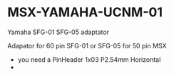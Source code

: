 # MSX-YAMAHA-UCNM-01
Yamaha SFG-01 SFG-05 adaptator

Adapator for 60 pin SFG-01 or SFG-05 for 50 pin MSX

* you need a PinHeader 1x03 P2.54mm Horizontal
* 
